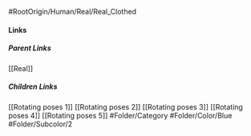 #RootOrigin/Human/Real/Real_Clothed
#### Links
##### Parent Links
[[Real]]
##### Children Links
[[Rotating poses 1]]
[[Rotating poses 2]]
[[Rotating poses 3]]
[[Rotating poses 4]]
[[Rotating poses 5]]
#Folder/Category
#Folder/Color/Blue
#Folder/Subcolor/2
